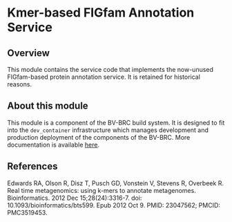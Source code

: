 # Kmer-based FIGfam Annotation Service

## Overview

This module contains the service code that implements the now-unused FIGfam-based protein annotation service. 
It is retained for historical reasons.

## About this module

This module is a component of the BV-BRC build system. It is designed to fit into the
`dev_container` infrastructure which manages development and production deployment of
the components of the BV-BRC. More documentation is available [here](https://github.com/BV-BRC/dev_container/tree/master/README.md).

## References

Edwards RA, Olson R, Disz T, Pusch GD, Vonstein V, Stevens R, Overbeek R. 
Real time metagenomics: using k-mers to annotate metagenomes. 
Bioinformatics. 2012 Dec 15;28(24):3316-7. doi: 10.1093/bioinformatics/bts599. Epub 2012 Oct 9. PMID: 23047562; PMCID: PMC3519453. 
